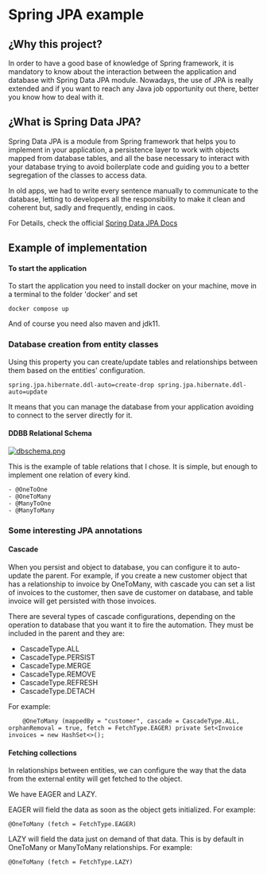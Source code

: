 # Spring JPA example

## ¿Why this project?

In order to have a good base of knowledge of Spring framework, it is mandatory to know about the interaction between the application and database with Spring Data JPA module. Nowadays, the use of JPA is really extended and if you want to reach any Java job opportunity out there, better you know how to deal with it.

## ¿What is Spring Data JPA?

Spring Data JPA is a module from Spring framework that helps you to implement in your application, a persistence layer to work with objects mapped from database tables, and all the base necessary to interact with your database trying to avoid boilerplate code and guiding you to a better segregation of the classes to access data.

In old apps, we had to write every sentence manually to communicate to the database, letting to developers all the responsibility to make it clean and coherent but, sadly and frequently, ending in caos.

For Details, check the official [Spring Data JPA Docs](https://docs.spring.io/spring-data/jpa/docs/current/reference/html/#preface)

## Example of implementation

#### To start the application

To start the application you need to install docker on your machine, move in a terminal to the folder 'docker' and set

`docker compose up`

And of course you need also maven and jdk11.

### Database creation from entity classes

Using this property you can create/update tables and relationships between them based on the entities' configuration.

`
spring.jpa.hibernate.ddl-auto=create-drop
spring.jpa.hibernate.ddl-auto=update
`

It means that you can manage the database from your application avoiding to connect to the server directly for it.

#### DDBB Relational Schema
[![dbschema.png](https://i.postimg.cc/LspMHxvM/dbschema.png)](https://postimg.cc/ZWVQHF1f)

This is the example of table relations that I chose. It is simple, but enough to implement one relation of every kind.

    - @OneToOne
    - @OneToMany
    - @ManyToOne
    - @ManyToMany


### Some interesting JPA annotations

#### Cascade
When you persist and object to database, you can configure it to auto-update the parent. For example, if you create a new customer object that has a relationship to invoice by OneToMany, with cascade you can set a list of invoices to the customer, then save de customer on database, and table invoice will get persisted with those invoices.

There are several types of cascade configurations, depending on the operation to database that you want it to fire the automation. They must be included in the parent and they are:

- CascadeType.ALL
- CascadeType.PERSIST
- CascadeType.MERGE
- CascadeType.REMOVE
- CascadeType.REFRESH
- CascadeType.DETACH

For example: 

`    
@OneToMany (mappedBy = "customer", cascade = CascadeType.ALL, orphanRemoval = true, fetch = FetchType.EAGER)
private Set<Invoice invoices = new HashSet<>();
`

#### Fetching collections

In relationships between entities, we can configure the way that the data from the external entity will get fetched to the object.

We have EAGER and LAZY.

EAGER will field the data as soon as the object gets initialized. For example:

`@OneToMany (fetch = FetchType.EAGER)`

LAZY will field the data just on demand of that data. This is by default in OneToMany or ManyToMany relationships. For example:

`@OneToMany (fetch = FetchType.LAZY)`










